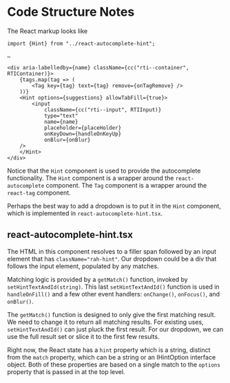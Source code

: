 Code Structure Notes
====================

The React markup looks like

```tsx
import {Hint} from "../react-autocomplete-hint";

…

<div aria-labelledby={name} className={cc("rti--container", RTIContainer)}>
    {tags.map(tag => (
        <Tag key={tag} text={tag} remove={onTagRemove} />
    ))}
    <Hint options={suggestions} allowTabFill={true}>
        <input
            className={cc("rti--input", RTIInput)}
            type="text"
            name={name}
            placeholder={placeHolder}
            onKeyDown={handleOnKeyUp}
            onBlur={onBlur}
    />
    </Hint>
</div>
```

Notice that the `Hint` component is used to provide the autocomplete
functionality. The `Hint` component is a wrapper around the `react-autocomplete`
component. The `Tag` component is a wrapper around the `react-tag` component.

Perhaps the best way to add a dropdown is to put it in the `Hint` component,
which is implemented in `react-autocomplete-hint.tsx`.

react-autocomplete-hint.tsx
---------------------------

The HTML in this component resolves to a filler span followed by an input element
that has `className="rah-hint"`. Our dropdown could be a div that follows the
input element, populated by any matches.

Matching logic is provided by a `getMatch()`
function, invoked by `setHintTextAndId(string)`. This last `setHintTextAndId()`
function is used in `handleOnFill()` and a few other event handlers:
`onChange()`, `onFocus()`, and `onBlur()`.

The `getMatch()` function is designed to only give the first matching result.
We need to change it to return all matching results. For existing uses, 
`setHintTextAndId()` can just pluck the first result. For our dropdown, we can
use the full result set or slice it to the first few results.

Right now, the React state has a `hint` property which is a string, distinct from
the `match` property, which can be a string or an IHintOption interface object.
Both of these properties are based on a single match to the `options` property
that is passed in at the top level.
